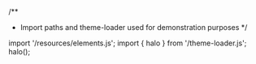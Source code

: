 <!--
type: template
name: select
-->
/**
 * Import paths and theme-loader used for demonstration purposes
 */

import '/resources/elements.js';
import { halo } from '/theme-loader.js';
halo();
